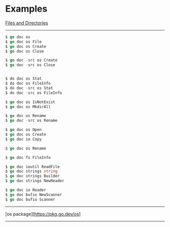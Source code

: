 # Examples
[Files and Directories](https://www.golangprograms.com/files-directories-examples.html)

***

```go
$ go doc os
$ go doc os File
$ go doc os Create
$ go doc os Close

$ go doc -src os Create
$ go doc -src os Close


$ do doc os Stat
$ do doc os FileInfo
$ do doc -src os Stat
$ do doc -src os FileInfo

$ go doc os IsNotExist
$ go doc os MkdirAll

$ go doc os Rename
$ go doc -src os Rename

$ go doc os Open
$ go doc os Create
$ go doc io Copy

$ go doc os Rename

$ go doc fs FileInfo

$ go doc ioutil ReadFile
$ go doc strings string
$ go doc strings Builder
$ go doc strings NewReader

$ go doc io Reader
$ go doc bufio NewScanner
$ go doc bufio Scanner

```

***

[os package][https://pkg.go.dev/os]

***
